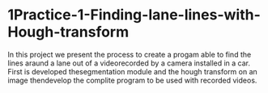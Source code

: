 # 1Practice-1-Finding-lane-lines-with-Hough-transform
In  this  project we  present  the  process  to  create  a progam able to  find  the  lines  araund  a  lane  out  of  a  videorecorded  by  a  camera  installed  in  a  car.  First  is  developed  thesegmentation module and the hough transform on an image thendevelop the complite program to be used with recorded videos.
